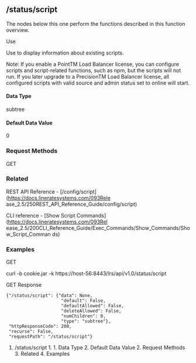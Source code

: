 ## /status/script

The nodes below this one perform the functions described in this function
overview.

Use

Use to display information about existing scripts.

Note: If you enable a PointTM Load Balancer license, you can configure scripts
and script-related functions, such as npm, but the scripts will not run. If
you later upgrade to a PrecisionTM Load Balancer license, all configured
scripts with valid source and admin status set to online will start.

#### Data Type

subtree

#### Default Data Value

0

### Request Methods

GET

### Related

REST API Reference - [/config/script](https://docs.lineratesystems.com/093Rele
ase_2.5/250REST_API_Reference_Guide/config/script)

CLI reference - [Show Script Commands](https://docs.lineratesystems.com/093Rel
ease_2.5/200CLI_Reference_Guide/Exec_Commands/Show_Commands/Show_Script_Comman
ds)

### Examples

GET

curl -b cookie.jar -k https://host-56:8443/lrs/api/v1.0/status/script

GET Response

    
    
    {"/status/script": {"data": None,
                         "default": False,
                         "defaultAllowed": False,
                         "deleteAllowed": False,
                         "numChildren": 0,
                         "type": "subtree"},
     "httpResponseCode": 200,
     "recurse": False,
     "requestPath": "/status/script"}
    

  1. /status/script
    1.       1. Data Type
      2. Default Data Value
    2. Request Methods
    3. Related
    4. Examples


